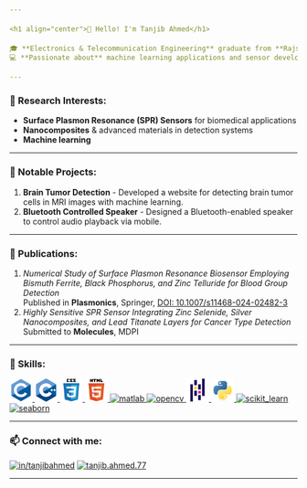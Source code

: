 ```yaml
---

<h1 align="center">👋 Hello! I'm Tanjib Ahmed</h1>

🎓 **Electronics & Telecommunication Engineering** graduate from **Rajshahi University of Engineering & Technology (RUET)**  
💻 **Passionate about** machine learning applications and sensor development for real-world problems.

---
```


### 🔬 Research Interests:
- **Surface Plasmon Resonance (SPR) Sensors** for biomedical applications
- **Nanocomposites** & advanced materials in detection systems
- **Machine learning** 

---

### 📄 Notable Projects:
1. **Brain Tumor Detection** - Developed a website for detecting brain tumor cells in MRI images with machine learning.
2. **Bluetooth Controlled Speaker** - Designed a Bluetooth-enabled speaker to control audio playback via mobile.

---

### 📝 Publications:
1. *Numerical Study of Surface Plasmon Resonance Biosensor Employing Bismuth Ferrite, Black Phosphorus, and Zinc Telluride for Blood Group Detection*  
   Published in **Plasmonics**, Springer, [DOI: 10.1007/s11468-024-02482-3](https://doi.org/10.1007/s11468-024-02482-3)
2. *Highly Sensitive SPR Sensor Integrating Zinc Selenide, Silver Nanocomposites, and Lead Titanate Layers for Cancer Type Detection*  
   Submitted to **Molecules**, MDPI

---

### 🌱 Skills:
<p align="left"> <a href="https://www.cprogramming.com/" target="_blank" rel="noreferrer"> <img src="https://raw.githubusercontent.com/devicons/devicon/master/icons/c/c-original.svg" alt="c" width="40" height="40"/> </a> <a href="https://www.w3schools.com/cpp/" target="_blank" rel="noreferrer"> <img src="https://raw.githubusercontent.com/devicons/devicon/master/icons/cplusplus/cplusplus-original.svg" alt="cplusplus" width="40" height="40"/> </a> <a href="https://www.w3schools.com/css/" target="_blank" rel="noreferrer"> <img src="https://raw.githubusercontent.com/devicons/devicon/master/icons/css3/css3-original-wordmark.svg" alt="css3" width="40" height="40"/> </a> <a href="https://www.w3.org/html/" target="_blank" rel="noreferrer"> <img src="https://raw.githubusercontent.com/devicons/devicon/master/icons/html5/html5-original-wordmark.svg" alt="html5" width="40" height="40"/> </a> <a href="https://www.mathworks.com/" target="_blank" rel="noreferrer"> <img src="https://upload.wikimedia.org/wikipedia/commons/2/21/Matlab_Logo.png" alt="matlab" width="40" height="40"/> </a> <a href="https://opencv.org/" target="_blank" rel="noreferrer"> <img src="https://www.vectorlogo.zone/logos/opencv/opencv-icon.svg" alt="opencv" width="40" height="40"/> </a> <a href="https://pandas.pydata.org/" target="_blank" rel="noreferrer"> <img src="https://raw.githubusercontent.com/devicons/devicon/2ae2a900d2f041da66e950e4d48052658d850630/icons/pandas/pandas-original.svg" alt="pandas" width="40" height="40"/> </a> <a href="https://www.python.org" target="_blank" rel="noreferrer"> <img src="https://raw.githubusercontent.com/devicons/devicon/master/icons/python/python-original.svg" alt="python" width="40" height="40"/> </a> <a href="https://scikit-learn.org/" target="_blank" rel="noreferrer"> <img src="https://upload.wikimedia.org/wikipedia/commons/0/05/Scikit_learn_logo_small.svg" alt="scikit_learn" width="40" height="40"/> </a> <a href="https://seaborn.pydata.org/" target="_blank" rel="noreferrer"> <img src="https://seaborn.pydata.org/_images/logo-mark-lightbg.svg" alt="seaborn" width="40" height="40"/> </a> </p>

---

### 📫 Connect with me:
<p align="left">
<a href="https://linkedin.com/in/in/tanjibahmed" target="blank"><img align="center" src="https://raw.githubusercontent.com/rahuldkjain/github-profile-readme-generator/master/src/images/icons/Social/linked-in-alt.svg" alt="in/tanjibahmed" height="30" width="40" /></a>
<a href="https://fb.com/tanjib.ahmed.77" target="blank"><img align="center" src="https://raw.githubusercontent.com/rahuldkjain/github-profile-readme-generator/master/src/images/icons/Social/facebook.svg" alt="tanjib.ahmed.77" height="30" width="40" /></a>
</p>

---
